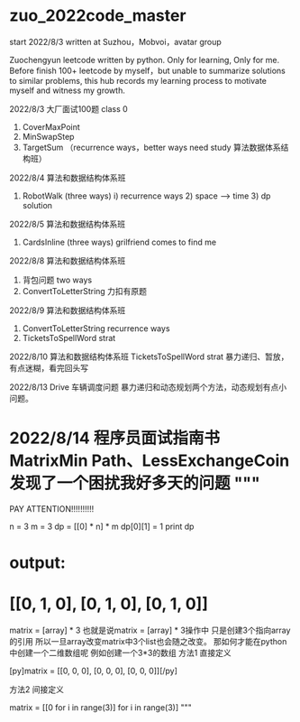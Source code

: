 # zuo_2022code_master

start 2022/8/3
written at Suzhou，Mobvoi，avatar group

Zuochengyun leetcode  written by python. Only for learning, Only for me.
Before finish 100+ leetcode by myself，but unable to summarize solutions to similar problems, 
this hub records my learning process to motivate myself and witness my growth.

2022/8/3  大厂面试100题 class 0 
1. CoverMaxPoint
2. MinSwapStep
3. TargetSum （recurrence ways，better ways need study 算法数据体系结构班）

2022/8/4 算法和数据结构体系班 
1. RobotWalk (three ways) 
    i) recurrence ways 
    2) space --> time
    3) dp solution
    
2022/8/5 算法和数据结构体系班 
1. CardsInline (three ways)
grilfriend comes to find me 

2022/8/8 算法和数据结构体系班 
1. 背包问题 two ways
2. ConvertToLetterString 力扣有原题

2022/8/9 算法和数据结构体系班 
1. ConvertToLetterString recurrence ways
2. TicketsToSpellWord strat

2022/8/10 算法和数据结构体系班 
TicketsToSpellWord strat 暴力递归、暂放，有点迷糊，看完回头写

2022/8/13
Drive 车辆调度问题  暴力递归和动态规划两个方法，动态规划有点小问题。

2022/8/14 程序员面试指南书
MatrixMin Path、LessExchangeCoin 
发现了一个困扰我好多天的问题
"""
=============================================================================================
PAY ATTENTION!!!!!!!!!!

n = 3
m = 3
dp = [[0] * n] * m
dp[0][1] = 1
print dp
# output:
# [[0, 1, 0], [0, 1, 0], [0, 1, 0]]
matrix = [array] * 3
也就是说matrix = [array] * 3操作中 只是创建3个指向array的引用 所以一旦array改变matrix中3个list也会随之改变。
那如何才能在python中创建一个二维数组呢
例如创建一个3*3的数组
方法1 直接定义

[py]matrix = [[0, 0, 0], [0, 0, 0], [0, 0, 0]][/py]

方法2 间接定义

matrix = [[0 for i in range(3)] for i in range(3)]
"""

